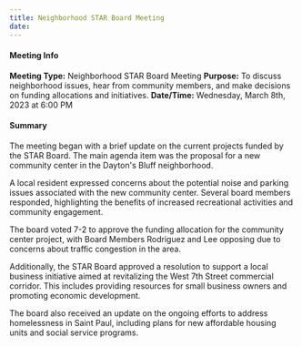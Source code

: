 ```yaml
---
title: Neighborhood STAR Board Meeting
date: 
---
```

#### Meeting Info
**Meeting Type:** Neighborhood STAR Board Meeting
**Purpose:** To discuss neighborhood issues, hear from community members, and make decisions on funding allocations and initiatives.
**Date/Time:** Wednesday, March 8th, 2023 at 6:00 PM

#### Summary

The meeting began with a brief update on the current projects funded by the STAR Board. The main agenda item was the proposal for a new community center in the Dayton's Bluff neighborhood.

A local resident expressed concerns about the potential noise and parking issues associated with the new community center. Several board members responded, highlighting the benefits of increased recreational activities and community engagement.

The board voted 7-2 to approve the funding allocation for the community center project, with Board Members Rodriguez and Lee opposing due to concerns about traffic congestion in the area.

Additionally, the STAR Board approved a resolution to support a local business initiative aimed at revitalizing the West 7th Street commercial corridor. This includes providing resources for small business owners and promoting economic development.

The board also received an update on the ongoing efforts to address homelessness in Saint Paul, including plans for new affordable housing units and social service programs.

